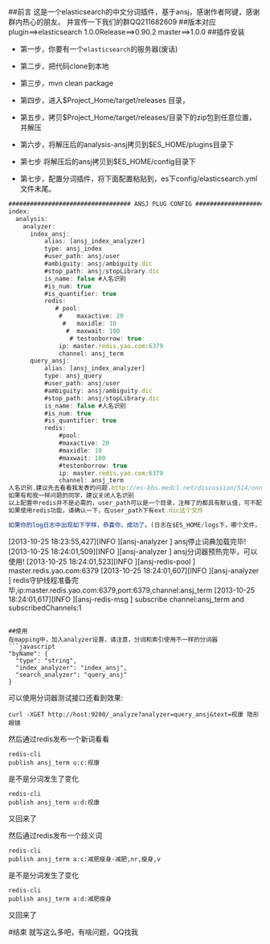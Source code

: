 ##前言
这是一个elasticsearch的中文分词插件，基于ansj，感谢作者阿键，感谢群内热心的朋友。
并宣传一下我们的群QQ211682609
##版本对应
plugin==>elasticsearch
1.0.0Release==>0.90.2
master==>1.0.0
##插件安装

* 第一步，你要有一个`elasticsearch`的服务器(废话)

* 第二步，把代码clone到本地

* 第三步，mvn clean package

* 第四步，进入$Project_Home/target/releases 目录，

* 第五步，拷贝$Project_Home/target/releases/目录下的zip包到任意位置，并解压

* 第六步，将解压后的analysis-ansj拷贝到$ES_HOME/plugins目录下

* 第七步    将解压后的ansj拷贝到$ES_HOME/config目录下

* 第七步，配置分词插件，将下面配置粘贴到，es下config/elasticsearch.yml 文件末尾。
```javascript
################################## ANSJ PLUG CONFIG ################################
index:
  analysis:
    analyzer:
      index_ansj:
          alias: [ansj_index_analyzer]
          type: ansj_index
          #user_path: ansj/user
          #ambiguity: ansj/ambiguity.dic
          #stop_path: ansj/stopLibrary.dic
          is_name: false #人名识别
          #is_num: true 
          #is_quantifier: true
          redis:
             # pool: 
              #    maxactive: 20
               #   maxidle: 10
                #  maxwait: 100
                 # testonborrow: true
              ip: master.redis.yao.com:6379
              channel: ansj_term
      query_ansj:
          alias: [ansj_index_analyzer]
          type: ansj_query
          #user_path: ansj/user
          #ambiguity: ansj/ambiguity.dic
          #stop_path: ansj/stopLibrary.dic
          is_name: false #人名识别
          #is_num: true
          #is_quantifier: true
          redis:
              #pool:
              #maxactive: 20
              #maxidle: 10
              #maxwait: 100
              #testonborrow: true
              ip: master.redis.yao.com:6379
              channel: ansj_term
人名识别,建议先去看看我发表的问题.http://es-bbs.medcl.net/discussion/514/onni%E9%98%BF%E9%94%AEm%E5%A4%A7%E5%BF%AB%E6%9D%A5%E7%9C%8B%E7%9C%8B%E5%90%A7%E5%85%B3%E4%BA%8Equery_string%E5%A6%82%E4%BD%95%E5%B0%86query%E5%8F%82%E6%95%B0%E5%81%9A%E4%B8%BA%E4%B8%80%E4%B8%AA%E6%95%B4%E4%BD%93%E5%BC%95%E5%8F%91%E7%9A%84%E8%A1%80%E6%A1%88%E6%8D%AE%E8%AF%B4%E6%A0%87%E9%A2%98%E8%A6%81%E9%86%92%E7%9B%AE
如果有和我一样问题的同学，建议关闭人名识别
以上配置中redis并不是必需的，user_path可以是一个目录，注释了的都具有默认值，可不配置
如果使用redis功能，请确认一下，在user_path下有ext.dic这个文件

如果你的log日志中出现如下字样，恭喜你，成功了。(日志在$ES_HOME/logs下，哪个文件，当然就是你的集群名称啦，知道的无视这段吧)
```
[2013-10-25 18:23:55,427][INFO ][ansj-analyzer            ] ansj停止词典加载完毕!
[2013-10-25 18:24:01,509][INFO ][ansj-analyzer            ] ansj分词器预热完毕，可以使用!
[2013-10-25 18:24:01,523][INFO ][ansj-redis-pool          ] master.redis.yao.com:6379
[2013-10-25 18:24:01,607][INFO ][ansj-analyzer            ] redis守护线程准备完毕,ip:master.redis.yao.com:6379,port:6379,channel:ansj_term
[2013-10-25 18:24:01,617][INFO ][ansj-redis-msg           ] subscribe channel:ansj_term and subscribedChannels:1
```

##使用
在mapping中，加入analyzer设置，请注意，分词和索引使用不一样的分词器
```javascript
"byName": {
  "type": "string",
  "index_analyzer": "index_ansj",
  "search_analyzer": "query_ansj"
}
```
可以使用分词器测试接口还看到效果:
```
curl -XGET http://host:9200/_analyze?analyzer=query_ansj&text=视康 隐形眼镜
```
然后通过redis发布一个新词看看
```
redis-cli
publish ansj_term u:c:视康

```
是不是分词发生了变化
```
redis-cli
publish ansj_term u:d:视康
```
又回来了

然后通过redis发布一个歧义词
```
redis-cli
publish ansj_term a:c:减肥瘦身-减肥,nr,瘦身,v

```
是不是分词发生了变化
```
redis-cli
publish ansj_term a:d:减肥瘦身
```
又回来了


#结束
就写这么多吧，有啥问题，QQ找我
